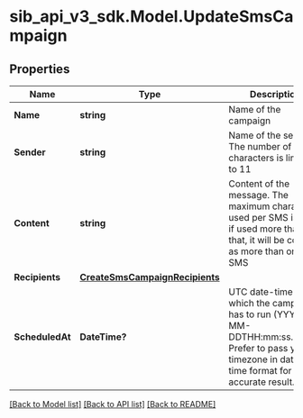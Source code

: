 # sib_api_v3_sdk.Model.UpdateSmsCampaign
## Properties

Name | Type | Description | Notes
------------ | ------------- | ------------- | -------------
**Name** | **string** | Name of the campaign | [optional] 
**Sender** | **string** | Name of the sender. The number of characters is limited to 11 | [optional] 
**Content** | **string** | Content of the message. The maximum characters used per SMS is 160, if used more than that, it will be counted as more than one SMS | [optional] 
**Recipients** | [**CreateSmsCampaignRecipients**](CreateSmsCampaignRecipients.md) |  | [optional] 
**ScheduledAt** | **DateTime?** | UTC date-time on which the campaign has to run (YYYY-MM-DDTHH:mm:ss.SSSZ). Prefer to pass your timezone in date-time format for accurate result. | [optional] 

[[Back to Model list]](../README.md#documentation-for-models) [[Back to API list]](../README.md#documentation-for-api-endpoints) [[Back to README]](../README.md)

